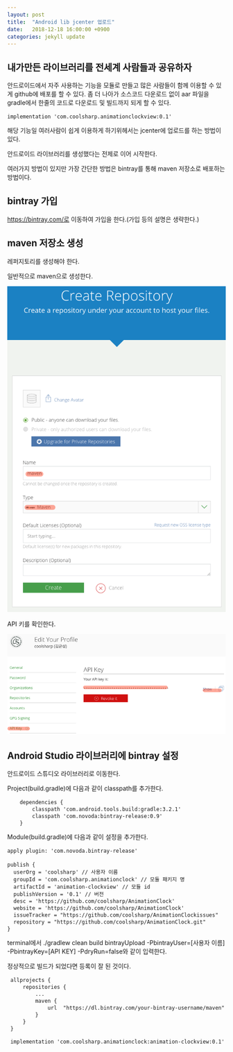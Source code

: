 ```yaml
---
layout: post
title:  "Android lib jcenter 업로드"
date:   2018-12-18 16:00:00 +0900
categories: jekyll update
---
```


## 내가만든 라이브러리를 전세계 사람들과 공유하자
안드로이드에서 자주 사용하는 기능을 모듈로 만들고 많은 사람들이 함께 이용할 수 있게 github에 배포를 할 수 있다.
좀 더 나아가 소스코드 다운로드 없이 aar 파일을 gradle에서 한줄의 코드로 다운로드 및 빌드까지 되게 할 수 있다.

    implementation 'com.coolsharp.animationclockview:0.1'

해당 기능일 여러사람이 쉽게 이용하게 하기위헤서는 jcenter에 업로드를 하는 방법이 있다.

안드로이드 라이브러리를 생성했다는 전제로 이어 시작한다.

여러가지 방법이 있지만 가장 간단한 방법은 bintray를 통해 maven 저장소로 배포하는 방법이다.
## bintray 가입
https://bintray.com/로 이동하여 가입을 한다.(가입 등의 설명은 생략한다.)

## maven 저장소 생성
레퍼지토리를 생성해야 한다.

일반적으로 maven으로 생성한다.<br>

![레파지토리 생성](https://github.com/coolsharp/coolsharp.github.io/raw/master/static/img//android_jcenter_01.png)

API 키를 확인한다.

![API 키 확인](https://github.com/coolsharp/coolsharp.github.io/raw/master/static/img/android_jcenter_02.png)

## Android Studio 라이브러리에 bintray 설정
안드로이드 스튜디오 라이브러리로 이동한다.

Project(build.gradle)에 다음과 같이 classpath를 추가한다.

```
    dependencies {
        classpath 'com.android.tools.build:gradle:3.2.1'
        classpath 'com.novoda:bintray-release:0.9'
    }
```
Module(build.gradle)에 다음과 같이 설정을 추가한다.
```
apply plugin: 'com.novoda.bintray-release'  
  
publish {  
  userOrg = 'coolsharp' // 사용자 이름
  groupId = 'com.coolsharp.animationclock' // 모듈 패키지 명
  artifactId = 'animation-clockview' // 모듈 id
  publishVersion = '0.1' // 버전
  desc = 'https://github.com/coolsharp/AnimationClock'  
  website = 'https://github.com/coolsharp/AnimationClock'  
  issueTracker = "https://github.com/coolsharp/AnimationClockissues"  
  repository = "https://github.com/coolsharp/AnimationClock.git"  
}
```

terminal에서 ./gradlew clean build bintrayUpload -PbintrayUser=[사용자 이름] -PbintrayKey=[API KEY] -PdryRun=false와 같이 입력한다.

정상적으로 빌드가 되었다면 등록이 잘 된 것이다.

```	
 allprojects {	
     repositories {	
         ...	
         maven {	
             url  "https://dl.bintray.com/your-bintray-username/maven"	
         }	
     }	
 }	
```	
 
```	
 implementation 'com.coolsharp.animationclock:animation-clockview:0.1'	
```